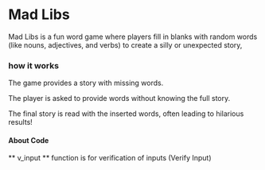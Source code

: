 # Mad Libs

Mad Libs is a fun word game where players fill in blanks with random words (like nouns, adjectives, and verbs) to create a silly or unexpected story,

### how it works
The game provides a story with missing words.

The player is asked to provide words without knowing the full story.

The final story is read with the inserted words, often leading to hilarious results!

#### About Code

** v_input ** function is for verification of inputs (Verify Input)
